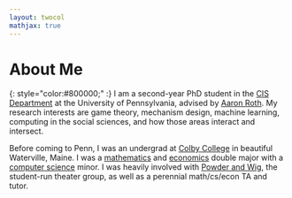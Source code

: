 ```yaml
---
layout: twocol
mathjax: true
---
```



# About Me 
{: style="color:#800000;" :}
I am a second-year PhD student in the [CIS Department](http://cis.upenn.edu) at the University of Pennsylvania, advised by [Aaron Roth](http://cis.upenn.edu/~aaroth).  My research interests are game theory, mechanism design, machine learning, computing in the social sciences, and how those areas interact and intersect. 




Before coming to Penn, I was an undergrad at [Colby College](http://colby.edu) in beautiful Waterville, Maine.  I was a [mathematics](colby.edu/math) and [economics](http://colby.edu/econ) double major with a [computer science](http://colby.edu/cs) minor.  I was heavily involved with [Powder and Wig](http://web.colby.edu/powderandwig), the student-run theater group, as well as a perennial math/cs/econ TA and tutor.




